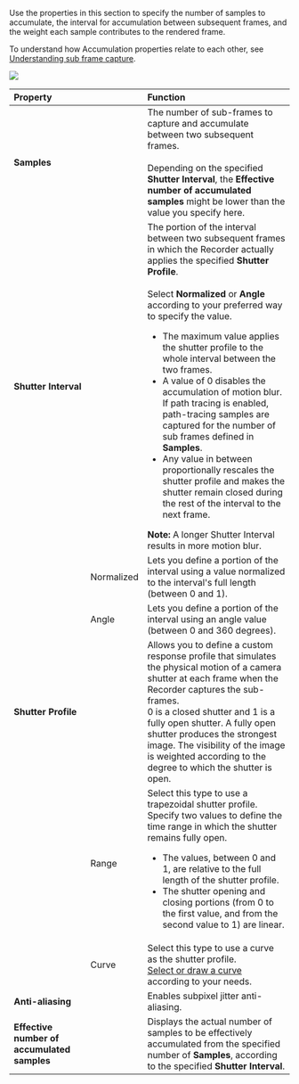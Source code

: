 Use the properties in this section to specify the number of samples to accumulate, the interval for accumulation between subsequent frames, and the weight each sample contributes to the rendered frame.

To understand how Accumulation properties relate to each other, see [Understanding sub frame capture](RecorderAccumulationUnderstandSubFrameCapture.md).

![](Images/AccumulationProperties.png)

|Property||Function|
|:---|:---|:---|
| **Samples** || The number of sub-frames to capture and accumulate between two subsequent frames.<br/><br/>Depending on the specified **Shutter Interval**, the **Effective number of accumulated samples** might be lower than the value you specify here. |
| **Shutter Interval** || The portion of the interval between two subsequent frames in which the Recorder actually applies the specified **Shutter Profile**.<br/><br/>Select **Normalized** or **Angle** according to your preferred way to specify the value.<ul><li> The maximum value applies the shutter profile to the whole interval between the two frames.<li> A value of 0 disables the accumulation of motion blur. If path tracing is enabled, path-tracing samples are captured for the number of sub frames defined in **Samples**.<li> Any value in between proportionally rescales the shutter profile and makes the shutter remain closed during the rest of the interval to the next frame.</ul>**Note:** A longer Shutter Interval results in more motion blur. |
|  | Normalized | Lets you define a portion of the interval using a value normalized to the interval's full length (between 0 and 1). |
|  | Angle | Lets you define a portion of the interval using an angle value (between 0 and 360 degrees). |
| **Shutter Profile** || Allows you to define a custom response profile that simulates the physical motion of a camera shutter at each frame when the Recorder captures the sub-frames.<br/> 0 is a closed shutter and 1 is a fully open shutter. A fully open shutter produces the strongest image. The visibility of the image is weighted according to the degree to which the shutter is open.|
|| Range | Select this type to use a trapezoidal shutter profile.<br/>Specify two values to define the time range in which the shutter remains fully open.<ul><li> The values, between 0 and 1, are relative to the full length of the shutter profile.<li> The shutter opening and closing portions (from 0 to the first value, and from the second value to 1) are linear.</ul> |
|| Curve | Select this type to use a curve as the shutter profile.<br/>[Select or draw a curve](https://docs.unity3d.com/Manual/EditingCurves.html) according to your needs. |
| **Anti-aliasing** |  | Enables subpixel jitter anti-aliasing. |
| **Effective number of accumulated samples** |  | Displays the actual number of samples to be effectively accumulated from the specified number of **Samples**, according to the specified **Shutter Interval**. |

